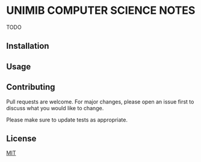 # UNIMIB COMPUTER SCIENCE NOTES
TODO

## Installation


## Usage

## Contributing
Pull requests are welcome. For major changes, please open an issue first to discuss what you would like to change.

Please make sure to update tests as appropriate.

## License
[MIT](https://github.com/MarioAvolio/Unimib---Computer-Science-Notes/blob/master/LICENSE)
